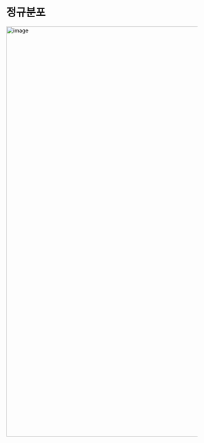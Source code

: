 # 정규분포

<img width="1920" height="1080" alt="image" src="https://github.com/user-attachments/assets/0d85886d-4829-49d3-81a2-689340cd1a03" />
